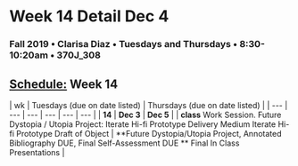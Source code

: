 # Week 14 Detail Dec 4

### Fall 2019 • Clarisa Diaz • Tuesdays and Thursdays • 8:30-10:20am • 370J_308

## [Schedule:](./) Week 14

| wk | Tuesdays \(due on date listed\) | Thursdays \(due on date listed\) |
| --- | --- | --- | --- | --- | --- |
| **14** | **Dec 3** | **Dec 5** |
| **class** Work Session. Future Dystopia / Utopia Project: Iterate Hi-fi Prototype Delivery Medium Iterate Hi-fi Prototype Draft of Object |  **Future Dystopia/Utopia Project, Annotated Bibliography DUE, Final Self-Assessment DUE ** Final In Class Presentations |
